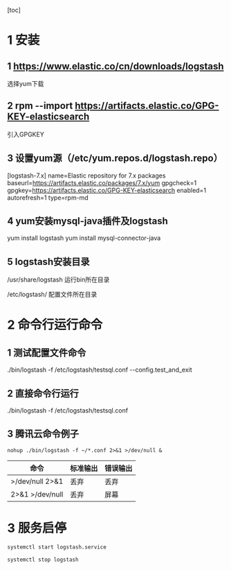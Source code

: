 [toc]

# 1 安装

## 1  https://www.elastic.co/cn/downloads/logstash 

选择yum下载

## 2 rpm --import https://artifacts.elastic.co/GPG-KEY-elasticsearch

引入GPGKEY

## 3 设置yum源（/etc/yum.repos.d/logstash.repo）

[logstash-7.x]
name=Elastic repository for 7.x packages
baseurl=https://artifacts.elastic.co/packages/7.x/yum
gpgcheck=1
gpgkey=https://artifacts.elastic.co/GPG-KEY-elasticsearch
enabled=1
autorefresh=1
type=rpm-md

## 4 yum安装mysql-java插件及logstash

yum install logstash  yum install mysql-connector-java

## 5  logstash安装目录

/usr/share/logstash   运行bin所在目录

/etc/logstash/      配置文件所在目录

# 2 命令行运行命令

## 1 测试配置文件命令 

./bin/logstash -f /etc/logstash/testsql.conf --config.test_and_exit

## 2 直接命令行运行

 ./bin/logstash -f /etc/logstash/testsql.conf 

## 3 腾讯云命令例子

```
nohup ./bin/logstash -f ~/*.conf 2>&1 >/dev/null &
```

| 命令            | 标准输出 | 错误输出 |
| --------------- | -------- | -------- |
| >/dev/null 2>&1 | 丢弃     | 丢弃     |
| 2>&1 >/dev/null | 丢弃     | 屏幕     |

# 3 服务启停

```sh
systemctl start logstash.service
```

```shell
systemctl stop logstash
```


